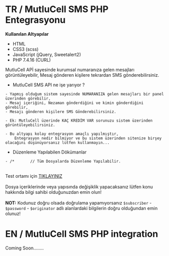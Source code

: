 # TR / MutluCell SMS PHP Entegrasyonu

<b>Kullanılan Altyapılar</b>
- HTML
- CSS3 (scss)
- JavaScript (jQuery, Sweetalert2)
- PHP 7.4.16 (CURL)

MutluCell APİ sayesinde kurumsal numaranıza gelen mesajları görüntüleyebilir, Mesaj gönderen kişilere tekrardan SMS gönderebilirsiniz.

- MutluCell SMS API ne işe yarıyor ? 
```
- Yapmış olduğum sistem sayesinde NUMARANIZA gelen mesajları bir panel üzerinden görebilir,
- Mesaj içeriğini, Nezaman gönderdiğini ve kimin gönderdiğini görebilir,
- Mesajı gönderen kişilere SMS Gönderebilirsiniz.

- Ek: MutluCell üzerinde KAÇ KREDİM VAR sorunuzu sistem üzerinden görüntüleyebilirsiniz.

- Bu altyapı kolay entegrasyon amaçlı yapılmıştır, 
    Entegrasyon nedir bilmiyor ve bu sistem üzerinden sitenize birşey olacağını düşünüyorsanız lütfen kullanmayın...
```
- Düzenleme Yapılabilen Dökümanlar
```
- /*       // Tüm Dosyalarda Düzenleme Yapılabilir.
```
<br> Test ortamı için <a href="https://mutlucell.tolqa.dev">TIKLAYINIZ</a>
<br><br>Dosya içeriklerinde veya yapısında değişiklik yapacaksanız lütfen konu hakkında bilgi sahibi olduğunuzdan emin olun!
<br><br><b>NOT:</b> Kodunuz doğru olsada doğrulama yapamıyorsanız ``$subscriber`` - ``$password`` - ``$originator`` adlı alanlardaki bilgilerin doğru olduğundan emin olunuz!

# EN / MutluCell SMS PHP integration

Coming Soon........